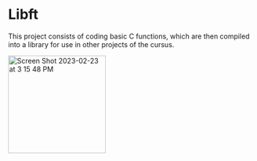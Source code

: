 # Libft

  This project consists of coding basic C functions, which are then compiled into a library for use in other projects of the cursus.
  


   <img width="199" alt="Screen Shot 2023-02-23 at 3 15 48 PM" src="https://user-images.githubusercontent.com/112881823/220903261-a9956093-352a-463e-a943-de87af790381.png">
